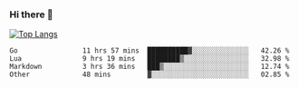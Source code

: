 ### Hi there 👋

<!--
**3Xpl0it3r/3Xpl0it3r** is a ✨ _special_ ✨ repository because its `README.md` (this file) appears on your GitHub profile.

Here are some ideas to get you started:

- 🔭 I’m currently working on ...
- 🌱 I’m currently learning ...
- 👯 I’m looking to collaborate on ...
- 🤔 I’m looking for help with ...
- 💬 Ask me about ...
- 📫 How to reach me: ...
- 😄 Pronouns: ...
- ⚡ Fun fact: ...
-->


[![Top Langs](https://github-readme-stats.vercel.app/api/top-langs/?username=3Xpl0it3r&layout=compact)](https://github.com/3Xpl0it3r/3Xpl0it3r)

<!--START_SECTION:waka-->

```text
Go                11 hrs 57 mins  ██████████▓░░░░░░░░░░░░░░   42.26 %
Lua               9 hrs 19 mins   ████████▒░░░░░░░░░░░░░░░░   32.98 %
Markdown          3 hrs 36 mins   ███▒░░░░░░░░░░░░░░░░░░░░░   12.74 %
Other             48 mins         ▓░░░░░░░░░░░░░░░░░░░░░░░░   02.85 %
```

<!--END_SECTION:waka-->
